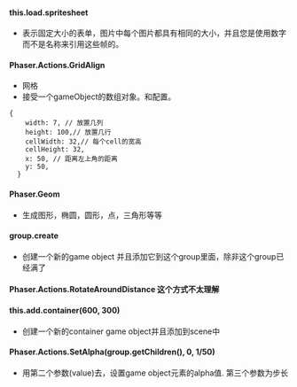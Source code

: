#### this.load.spritesheet
- 表示固定大小的表单，图片中每个图片都具有相同的大小，并且您是使用数字而不是名称来引用这些帧的。

#### Phaser.Actions.GridAlign 
- 网格
- 接受一个gameObject的数组对象。和配置。
```
{
    width: 7, // 放置几列
    height: 100,// 放置几行
    cellWidth: 32,// 每个cell的宽高
    cellHeight: 32,
    x: 50, // 距离左上角的距离
    y: 50,
  }
```

#### Phaser.Geom
- 生成图形，椭圆，圆形，点，三角形等等


#### group.create
- 创建一个新的game object 并且添加它到这个group里面，除非这个group已经满了


#### Phaser.Actions.RotateAroundDistance 这个方式不太理解

#### this.add.container(600, 300)
- 创建一个新的container game object并且添加到scene中

#### Phaser.Actions.SetAlpha(group.getChildren(), 0, 1/50)
- 用第二个参数(value)去，设置game object元素的alpha值. 第三个参数为步长
